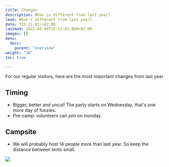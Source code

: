 ```yaml
---
title: Changes
description: What is different from last year?
lead: What's different from last year?
date: T15:21:01\+02:00
lastmod: 2022-03-05T15:21:01.000+02:00
images: []
menu: 
  docs:
    parent: "overview"
weight: "20"
toc: true

---
```

For our regular visitors, here are the most important changes from last year.

## Timing

* Bigger, better and uncut! The party starts on Wednesday, that's one more day of funzies.
* Pre-camp: volunteers can join on monday.

## Campsite

* We will probably host 14 people more than last year. So keep the distance between tents small.

![](/images/doge.png)